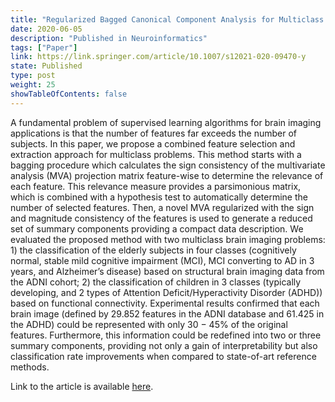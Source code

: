 ```yaml
---
title: "Regularized Bagged Canonical Component Analysis for Multiclass Learning in Brain Imaging"
date: 2020-06-05
description: "Published in Neuroinformatics"
tags: ["Paper"]
link: https://link.springer.com/article/10.1007/s12021-020-09470-y
state: Published
type: post
weight: 25
showTableOfContents: false
---
```


A fundamental problem of supervised learning algorithms for brain imaging applications is that the number of features far exceeds the number of subjects. In this paper, we propose a combined feature selection and extraction approach for multiclass problems. This method starts with a bagging procedure which calculates the sign consistency of the multivariate analysis (MVA) projection matrix feature-wise to determine the relevance of each feature. This relevance measure provides a parsimonious matrix, which is combined with a hypothesis test to automatically determine the number of selected features. Then, a novel MVA regularized with the sign and magnitude consistency of the features is used to generate a reduced set of summary components providing a compact data description. We evaluated the proposed method with two multiclass brain imaging problems: 1) the classification of the elderly subjects in four classes (cognitively normal, stable mild cognitive impairment (MCI), MCI converting to AD in 3 years, and Alzheimer’s disease) based on structural brain imaging data from the ADNI cohort; 2) the classification of children in 3 classes (typically developing, and 2 types of Attention Deficit/Hyperactivity Disorder (ADHD)) based on functional connectivity. Experimental results confirmed that each brain image (defined by 29.852 features in the ADNI database and 61.425 in the ADHD) could be represented with only 30 − 45% of the original features. Furthermore, this information could be redefined into two or three summary components, providing not only a gain of interpretability but also classification rate improvements when compared to state-of-art reference methods.

Link to the article is available [here](https://link.springer.com/article/10.1007/s12021-020-09470-y).